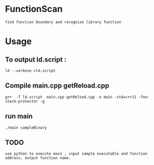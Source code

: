 # FunctionScan
	find function boundary and recognize library function

# Usage

## To output ld.script : 
	ld --verbose >ld.script 
## Compile main.cpp getReload.cpp
	g++  -T ld.script  main.cpp getReload.cpp -o main -std=c++11 -fno-stack-protector -g 

## run main
	./main sampleBinary
## TODO
	use python to execute main , input sample executable and function address, output function name.
